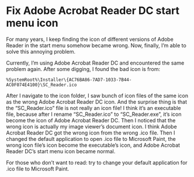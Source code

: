 ---
---

# Fix Adobe Acrobat Reader DC start menu icon

For many years, I keep finding the icon of different versions of Adobe Reader in the start menu somehow became wrong.
Now, finally, I’m able to solve this annoying problem.

Currently, I’m using Adobe Acrobat Reader DC and encountered the same problem again. After some digging, I found the bad
icon is from:

    %SystemRoot%\Installer\{AC76BA86-7AD7-1033-7B44-AC0F074E4100}\SC_Reader.ico

After I navigate to the icon folder, I saw bunch of icon files of the same icon as the wrong Adobe Acrobat Reader DC
icon. And the surprise thing is that the “SC_Reader.ico” file is not really an icon file! I think it’s an executable
file, because after I rename “SC_Reader.ico” to “SC_Reader.exe”, it’s icon become the icon of Adobe Acrobat Reader DC.
Then I noticed that the wrong icon is actually my image viewer’s document icon. I think Adobe Acrobat Reader DC got the
wrong icon from the wrong .ico file. Then I changed the default application to open .ico file to Microsoft Paint, the
wrong icon file’s icon become the executable’s icon, and Adobe Acrobat Reader DC’s start menu icon became normal.

For those who don’t want to read: try to change your default application for .ico file to Microsoft Paint.
